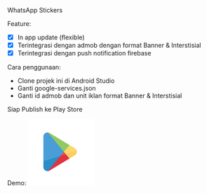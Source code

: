 WhatsApp Stickers

Feature:
- [x] In app update (flexible)
- [x] Terintegrasi dengan admob dengan format Banner & Interstisial
- [x] Terintegrasi dengan push notification firebase

Cara penggunaan:
- Clone projek ini di Android Studio
- Ganti google-services.json
- Ganti id admob dan unit iklan format Banner & Interstisial

Siap Publish ke Play Store

Demo: 
<a href="./img/play-store.png"><img src="./img/play-store.png" width="30%" /><a href="./img/play-store.png"><a href="https://play.google.com/store/apps/details?id=com.stickersbyus.freshanduniquestickersforwhatsapp"></a>


